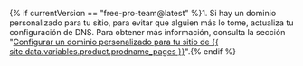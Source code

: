 {% if currentVersion == "free-pro-team@latest" %}1. Si hay un dominio personalizado para tu sitio, para evitar que alguien más lo tome, actualiza tu configuración de DNS. Para obtener más información, consulta la sección "[Configurar un dominio personalizado para tu sitio de {{ site.data.variables.product.prodname_pages }}](/articles/configuring-a-custom-domain-for-your-github-pages-site)".{% endif %}
